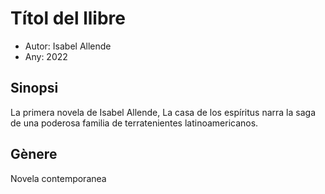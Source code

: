 # Títol del llibre
- Autor: Isabel Allende 
- Any: 2022

## Sinopsi
La primera novela de Isabel Allende, La casa de los espíritus narra la saga de una poderosa familia de terratenientes latinoamericanos.

## Gènere
Novela contemporanea



